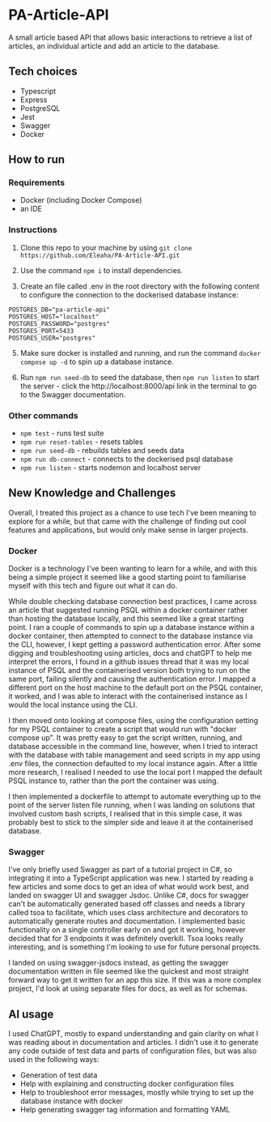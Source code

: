 # PA-Article-API

A small article based API that allows basic interactions to retrieve a list of articles, an individual article and add an article to the database.

## Tech choices

- Typescript
- Express
- PostgreSQL
- Jest
- Swagger
- Docker

## How to run

### Requirements

- Docker (including Docker Compose)
- an IDE

### Instructions

1. Clone this repo to your machine by using ` git clone https://github.com/Eleaha/PA-Article-API.git `

2. Use the command `npm i` to install dependencies.

3. Create an file called .env in the root directory with the following content to configure the connection to the dockerised database instance:
```
POSTGRES_DB="pa-article-api"
POSTGRES_HOST="localhost"
POSTGRES_PASSWORD="postgres"
POSTGRES_PORT=5433
POSTGRES_USER="postgres"
```

5. Make sure docker is installed and running, and run the command `docker compose up -d` to spin up a database instance.

6. Run `npm run seed-db` to seed the database, then `npm run listen` to start the server - click the http://localhost:8000/api link in the terminal to go to the Swagger documentation.

### Other commands
- `npm test` - runs test suite
- `npm run reset-tables` - resets tables
- `npm run seed-db` - rebuilds tables and seeds data
- `npm run db-connect` - connects to the dockerised psql database
- `npm run listen` - starts nodemon and localhost server

## New Knowledge and Challenges

Overall, I treated this project as a chance to use tech I've been meaning to explore for a while, but that came with the challenge of finding out cool features and applications, but would only make sense in larger projects.

### Docker

Docker is a technology I've been wanting to learn for a while, and with this being a simple project it seemed like a good starting point to familiarise myself with this tech and figure out what it can do.

While double checking database connection best practices, I came across an article that suggested running PSQL within a docker container rather than hosting the database locally, and this seemed like a great starting point. I ran a couple of commands to spin up a database instance within a docker container, then attempted to connect to the database instance via the CLI, however, I kept getting a password authentication error. After some digging and troubleshooting using articles, docs and chatGPT to help me interpret the errors, I found in a github issues thread that it was my local instance of PSQL and the containerised version both trying to run on the same port, failing silently and causing the authentication error. I mapped a different port on the host machine to the default port on the PSQL container, it worked, and I was able to interact with the containerised instance as I would the local instance using the CLI.

I then moved onto looking at compose files, using the configuration setting for my PSQL container to create a script that would run with "docker compose up". It was pretty easy to get the script written, running, and database accessible in the command line, however, when I tried to interact with the database with table management and seed scripts in my app using .env files, the connection defaulted to my local instance again. After a little more research, I realised I needed to use the local port I mapped the default PSQL instance to, rather than the port the container was using.

I then implemented a dockerfile to attempt to automate everything up to the point of the server listen file running, when I was landing on solutions that involved custom bash scripts, I realised that in this simple case, it was probably best to stick to the simpler side and leave it at the containerised database.

### Swagger

I've only briefly used Swagger as part of a tutorial project in C#, so integrating it into a TypeScript application was new. I started by reading a few articles and some docs to get an idea of what would work best, and landed on swagger UI and swagger Jsdoc. Unlike C#, docs for swagger can't be automatically generated based off classes and needs a library called tsoa to facilitate, which uses class architecture and decorators to automatically generate routes and documentation. I implemented basic functionality on a single controller early on and got it working, however decided that for 3 endpoints it was definitely overkill. Tsoa looks really interesting, and is something I'm looking to use for future personal projects.

I landed on using swagger-jsdocs instead, as getting the swagger documentation written in file seemed like the quickest and most straight forward way to get it written for an app this size. If this was a more complex project, I'd look at using separate files for docs, as well as for schemas.

## AI usage

I used ChatGPT, mostly to expand understanding and gain clarity on what I was reading about in documentation and articles. I didn't use it to generate any code outside of test data and parts of configuration files, but was also used in the following ways:
- Generation of test data
- Help with explaining and constructing docker configuration files
- Help to troubleshoot error messages, mostly while trying to set up the database instance with docker
- Help generating swagger tag information and formatting YAML
